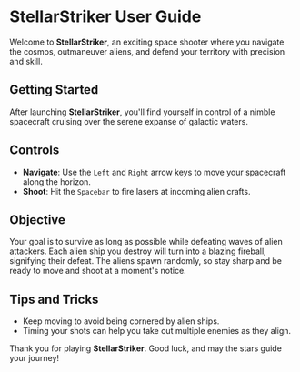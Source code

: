 # StellarStriker User Guide

Welcome to **StellarStriker**, an exciting space shooter where you navigate the cosmos, outmaneuver aliens, and defend your territory with precision and skill.

## Getting Started
After launching **StellarStriker**, you'll find yourself in control of a nimble spacecraft cruising over the serene expanse of galactic waters.

## Controls
- **Navigate**: Use the `Left` and `Right` arrow keys to move your spacecraft along the horizon.
- **Shoot**: Hit the `Spacebar` to fire lasers at incoming alien crafts.

## Objective
Your goal is to survive as long as possible while defeating waves of alien attackers. Each alien ship you destroy will turn into a blazing fireball, signifying their defeat. The aliens spawn randomly, so stay sharp and be ready to move and shoot at a moment's notice.

## Tips and Tricks
- Keep moving to avoid being cornered by alien ships.
- Timing your shots can help you take out multiple enemies as they align.

Thank you for playing **StellarStriker**. Good luck, and may the stars guide your journey!
